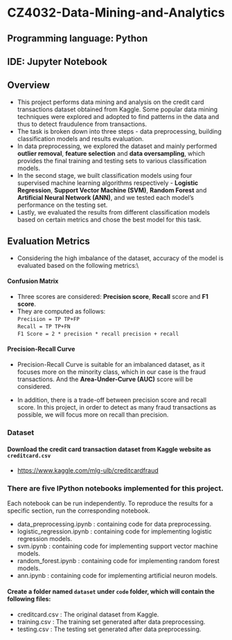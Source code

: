 # CZ4032-Data-Mining-and-Analytics
## Programming language: Python
## IDE: Jupyter Notebook
## Overview
+ This project performs data mining and analysis on the credit card transactions dataset obtained from Kaggle. Some popular data mining techniques were explored and adopted to find patterns in the data and thus to detect fraudulence from transactions. 
+ The task is broken down into three steps - data preprocessing, building classification models and results evaluation. 
+ In data preprocessing, we explored the dataset and mainly performed **outlier removal**, **feature selection** and **data oversampling**, which provides the final training and testing sets to various classification models. 
+ In the second stage, we built classification models using four supervised machine learning algorithms respectively - **Logistic Regression**, **Support Vector Machine (SVM)**, **Random Forest** and **Artificial Neural Network (ANN)**, and we tested each model’s performance on the testing set. 
+ Lastly, we evaluated the results from different classification models based on certain metrics and chose the best model for this task.

## Evaluation Metrics
+ Considering the high imbalance of the dataset, accuracy of the model is evaluated based on the following metrics:\
#### Confusion Matrix
+ Three scores are considered: **Precision score**, **Recall** score and **F1 score**.
+ They are computed as follows:\
 `Precision = TP TP+FP`\
 `Recall = TP TP+FN`\
 `F1 Score = 2 * precision * recall precision + recall`
#### Precision-Recall Curve
+ Precision-Recall Curve is suitable for an imbalanced dataset, as it focuses more on the minority class, which in our case is the fraud transactions. And the **Area-Under-Curve (AUC)** score will be considered.

+ In addition, there is a trade-off between precision score and recall score. In this project, in order to detect as many fraud transactions as possible, we will focus more on recall than precision.


### Dataset
#### Download the credit card transaction dataset from Kaggle website as `creditcard.csv`
+ https://www.kaggle.com/mlg-ulb/creditcardfraud


### There are five IPython notebooks implemented for this project.
Each notebook can be run independently.
To reproduce the results for a specific section, run the corresponding notebook.

+ data_preprocessing.ipynb : containing code for data preprocessing.
+ logistic_regression.ipynb : containing code for implementing logistic regression models.
+ svm.ipynb : containing code for implementing support vector machine models.
+ random_forest.ipynb : containing code for implementing random forest models.
+ ann.ipynb : containing code for implementing artificial neuron models.



#### Create a folder named `dataset` under `code` folder, which will contain the following files:
+ creditcard.csv : The original dataset from Kaggle.
+ training.csv : The training set generated after data preprocessing. 
+ testing.csv : The testing set generated after data preprocessing.

